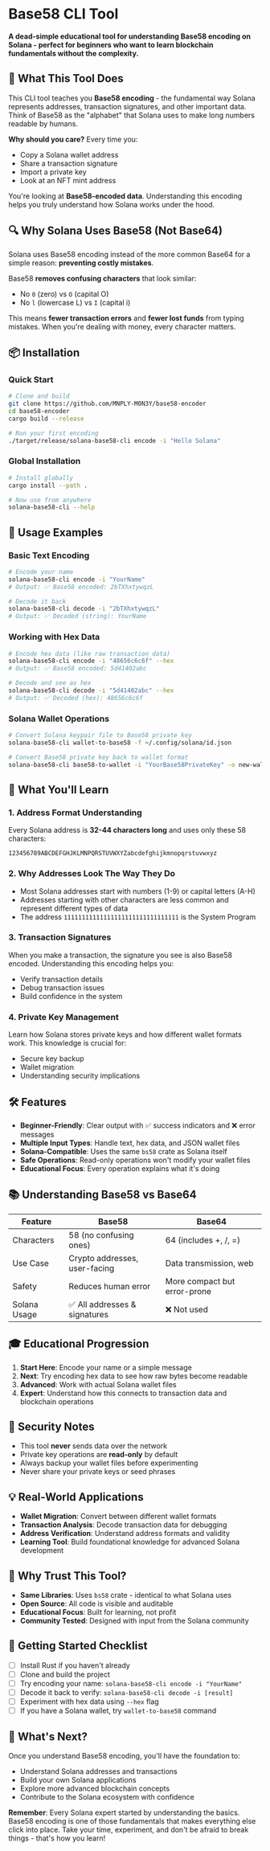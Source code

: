 # Base58 CLI Tool

**A dead-simple educational tool for understanding Base58 encoding on Solana - perfect for beginners who want to learn blockchain fundamentals without the complexity.**

## 🎯 What This Tool Does

This CLI tool teaches you **Base58 encoding** - the fundamental way Solana represents addresses, transaction signatures, and other important data. Think of Base58 as the "alphabet" that Solana uses to make long numbers readable by humans.

**Why should you care?** Every time you:
- Copy a Solana wallet address
- Share a transaction signature
- Import a private key
- Look at an NFT mint address

You're looking at **Base58-encoded data**. Understanding this encoding helps you truly understand how Solana works under the hood.

## 🔍 Why Solana Uses Base58 (Not Base64)

Solana uses Base58 encoding instead of the more common Base64 for a simple reason: **preventing costly mistakes**.

Base58 **removes confusing characters** that look similar:
- No `0` (zero) vs `O` (capital O)
- No `l` (lowercase L) vs `I` (capital i)

This means **fewer transaction errors** and **fewer lost funds** from typing mistakes. When you're dealing with money, every character matters.

## 📦 Installation

### Quick Start
```bash
# Clone and build
git clone https://github.com/MNPLY-M0N3Y/base58-encoder
cd base58-encoder
cargo build --release

# Run your first encoding
./target/release/solana-base58-cli encode -i "Hello Solana"
```

### Global Installation
```bash
# Install globally
cargo install --path .

# Now use from anywhere
solana-base58-cli --help
```

## 🚀 Usage Examples

### Basic Text Encoding
```bash
# Encode your name
solana-base58-cli encode -i "YourName"
# Output: ✅ Base58 encoded: 2bTXhxtywqzL

# Decode it back
solana-base58-cli decode -i "2bTXhxtywqzL"
# Output: ✅ Decoded (string): YourName
```

### Working with Hex Data
```bash
# Encode hex data (like raw transaction data)
solana-base58-cli encode -i "48656c6c6f" --hex
# Output: ✅ Base58 encoded: 5d41402abc

# Decode and see as hex
solana-base58-cli decode -i "5d41402abc" --hex
# Output: ✅ Decoded (hex): 48656c6c6f
```

### Solana Wallet Operations
```bash
# Convert Solana keypair file to Base58 private key
solana-base58-cli wallet-to-base58 -f ~/.config/solana/id.json

# Convert Base58 private key back to wallet format
solana-base58-cli base58-to-wallet -i "YourBase58PrivateKey" -o new-wallet.json
```

## 📖 What You'll Learn

### 1. **Address Format Understanding**
Every Solana address is **32-44 characters long** and uses only these 58 characters:
```
123456789ABCDEFGHJKLMNPQRSTUVWXYZabcdefghijkmnopqrstuvwxyz
```

### 2. **Why Addresses Look The Way They Do**
- Most Solana addresses start with numbers (1-9) or capital letters (A-H)
- Addresses starting with other characters are less common and represent different types of data
- The address `11111111111111111111111111111111` is the System Program

### 3. **Transaction Signatures**
When you make a transaction, the signature you see is also Base58 encoded. Understanding this encoding helps you:
- Verify transaction details
- Debug transaction issues
- Build confidence in the system

### 4. **Private Key Management**
Learn how Solana stores private keys and how different wallet formats work. This knowledge is crucial for:
- Secure key backup
- Wallet migration
- Understanding security implications

## 🛠️ Features

- **Beginner-Friendly**: Clear output with ✅ success indicators and ❌ error messages
- **Multiple Input Types**: Handle text, hex data, and JSON wallet files
- **Solana-Compatible**: Uses the same `bs58` crate as Solana itself
- **Safe Operations**: Read-only operations won't modify your wallet files
- **Educational Focus**: Every operation explains what it's doing

## 📚 Understanding Base58 vs Base64

| Feature | Base58 | Base64 |
|---------|--------|---------|
| Characters | 58 (no confusing ones) | 64 (includes +, /, =) |
| Use Case | Crypto addresses, user-facing | Data transmission, web |
| Safety | Reduces human error | More compact but error-prone |
| Solana Usage | ✅ All addresses & signatures | ❌ Not used |

## 🎓 Educational Progression

1. **Start Here**: Encode your name or a simple message
2. **Next**: Try encoding hex data to see how raw bytes become readable
3. **Advanced**: Work with actual Solana wallet files
4. **Expert**: Understand how this connects to transaction data and blockchain operations

## 🔐 Security Notes

- This tool **never** sends data over the network
- Private key operations are **read-only** by default
- Always backup your wallet files before experimenting
- Never share your private keys or seed phrases

## 💡 Real-World Applications

- **Wallet Migration**: Convert between different wallet formats
- **Transaction Analysis**: Decode transaction data for debugging
- **Address Verification**: Understand address formats and validity
- **Learning Tool**: Build foundational knowledge for advanced Solana development

## 🤝 Why Trust This Tool?

- **Same Libraries**: Uses `bs58` crate - identical to what Solana uses
- **Open Source**: All code is visible and auditable
- **Educational Focus**: Built for learning, not profit
- **Community Tested**: Designed with input from the Solana community

## 🚦 Getting Started Checklist

- [ ] Install Rust if you haven't already
- [ ] Clone and build the project
- [ ] Try encoding your name: `solana-base58-cli encode -i "YourName"`
- [ ] Decode it back to verify: `solana-base58-cli decode -i [result]`
- [ ] Experiment with hex data using `--hex` flag
- [ ] If you have a Solana wallet, try `wallet-to-base58` command

## 🔗 What's Next?

Once you understand Base58 encoding, you'll have the foundation to:
- Understand Solana addresses and transactions
- Build your own Solana applications
- Explore more advanced blockchain concepts
- Contribute to the Solana ecosystem with confidence

**Remember**: Every Solana expert started by understanding the basics. Base58 encoding is one of those fundamentals that makes everything else click into place. Take your time, experiment, and don't be afraid to break things - that's how you learn!
